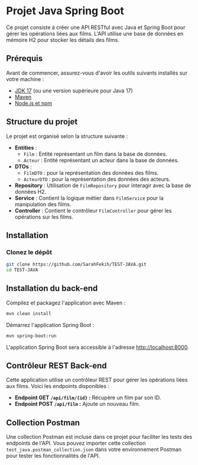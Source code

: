 # Projet Java Spring Boot

Ce projet consiste à créer une API RESTful avec Java et Spring Boot pour gérer les opérations liées aux films. L'API utilise une base de données en mémoire H2 pour stocker les détails des films.

## Prérequis

Avant de commencer, assurez-vous d'avoir les outils suivants installés sur votre machine :

- [JDK 17](https://www.oracle.com/java/technologies/javase/jdk17-archive-downloads.html) (ou une version supérieure pour Java 17)
- [Maven](https://maven.apache.org/download.cgi)
- [Node.js et npm](https://nodejs.org/en/download/)

## Structure du projet

Le projet est organisé selon la structure suivante :

- **Entities** :
  - `Film` : Entité représentant un film dans la base de données.
  - `Acteur` : Entité représentant un acteur dans la base de données.
- **DTOs** :
  - `FilmDTO` : pour la représentation des données des films.
  - `ActeurDTO` : pour la représentation des données des acteurs.
- **Repository** : Utilisation de `FilmRepository` pour interagir avec la base de données H2.
- **Service** : Contient la logique métier dans `FilmService` pour la manipulation des films.
- **Controller** : Contient le contrôleur `FilmController` pour gérer les opérations sur les films.

## Installation

### Clonez le dépôt

```bash
git clone https://github.com/SarahFekih/TEST-JAVA.git
cd TEST-JAVA
```

## Installation du back-end 

Compilez et packagez l'application avec Maven :

```bash
mvn clean install
```

Démarrez l'application Spring Boot :

```bash
mvn spring-boot:run
```

L'application Spring Boot sera accessible à l'adresse [http://localhost:8000](http://localhost:8000).

## Contrôleur REST Back-end 

Cette application utilise un contrôleur REST pour gérer les opérations liées aux films. Voici les endpoints disponibles :

- **Endpoint GET `/api/film/{id}` :** Récupère un film par son ID.
- **Endpoint POST `/api/film` :** Ajoute un nouveau film.

## Collection Postman

Une collection Postman est incluse dans ce projet pour faciliter les tests des endpoints de l'API. Vous pouvez importer cette collection `test_java.postman_collection.json` dans votre environnement Postman pour tester les fonctionnalités de l'API.
